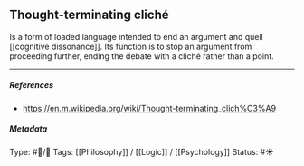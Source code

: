## Thought-terminating cliché  # 

Is a form of loaded language intended to end an argument and quell [[cognitive dissonance]]. Its function is to stop an argument from proceeding further, ending the debate with a cliché rather than a point.

___

##### References

- https://en.m.wikipedia.org/wiki/Thought-terminating_clich%C3%A9

##### Metadata

Type: #🔵/🔵 
Tags: [[Philosophy]] / [[Logic]] / [[Psychology]]
Status: #☀️ 